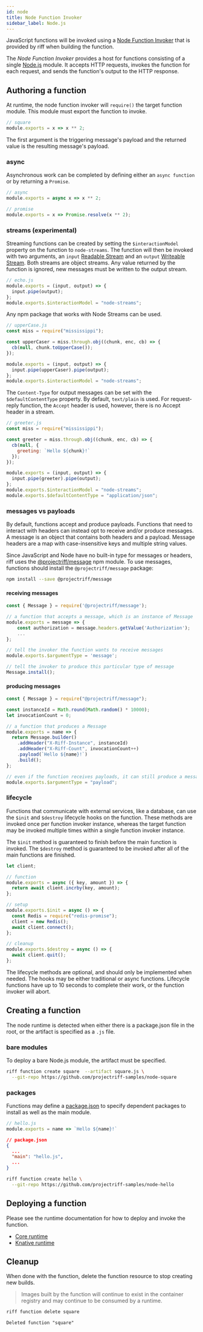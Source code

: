 ```yaml
---
id: node
title: Node Function Invoker
sidebar_label: Node.js
---
```


JavaScript functions will be invoked using a [Node Function Invoker](https://github.com/projectriff/node-function-invoker) that is provided by riff when building the function.

The _Node Function Invoker_ provides a host for functions consisting of a single [Node.js](https://nodejs.org/) module. It accepts HTTP requests, invokes the function for each request, and sends the function's output to the HTTP response.

## Authoring a function

At runtime, the node function invoker will `require()` the target function module. This module must export the function to invoke.

```js
// square
module.exports = x => x ** 2;
```

The first argument is the triggering message's payload and the returned value is the resulting message's payload.

### async

Asynchronous work can be completed by defining either an `async function` or by returning a `Promise`.

```js
// async
module.exports = async x => x ** 2;

// promise
module.exports = x => Promise.resolve(x ** 2);
```

### streams (experimental)

Streaming functions can be created by setting the `$interactionModel` property on the function to `node-streams`.
The function will then be invoked with two arguments, an `input` [Readable Stream](https://nodejs.org/dist/latest-v8.x/docs/api/stream.html#stream_class_stream_readable) and an `output` [Writeable Stream](https://nodejs.org/dist/latest-v8.x/docs/api/stream.html#stream_class_stream_writable).
Both streams are object streams. Any value returned by the function is ignored, new messages must be written to the output stream.

```js
// echo.js
module.exports = (input, output) => {
  input.pipe(output);
};
module.exports.$interactionModel = "node-streams";
```

Any npm package that works with Node Streams can be used.

```js
// upperCase.js
const miss = require("mississippi");

const upperCaser = miss.through.obj((chunk, enc, cb) => {
  cb(null, chunk.toUpperCase());
});

module.exports = (input, output) => {
  input.pipe(upperCaser).pipe(output);
};
module.exports.$interactionModel = "node-streams";
```

The `Content-Type` for output messages can be set with the `$defaultContentType` property. By default, `text/plain` is used. For request-reply function, the `Accept` header is used, however, there is no Accept header in a stream.

```js
// greeter.js
const miss = require("mississippi");

const greeter = miss.through.obj((chunk, enc, cb) => {
  cb(null, {
    greeting: `Hello ${chunk}!`
  });
});

module.exports = (input, output) => {
  input.pipe(greeter).pipe(output);
};
module.exports.$interactionModel = "node-streams";
module.exports.$defaultContentType = "application/json";
```

### messages vs payloads

By default, functions accept and produce payloads. Functions that need to interact with headers can instead opt to receive and/or produce messages. A message is an object that contains both headers and a payload. Message headers are a map with case-insensitive keys and multiple string values.

Since JavaScript and Node have no built-in type for messages or headers, riff uses the [@projectriff/message](https://github.com/projectriff/node-message/) npm module. To use messages, functions should install the `@projectriff/message` package:

```bash
npm install --save @projectriff/message
```

#### receiving messages

```js
const { Message } = require('@projectriff/message');

// a function that accepts a message, which is an instance of Message
module.exports = message => {
    const authorization = message.headers.getValue('Authorization');
    ...
};

// tell the invoker the function wants to receive messages
module.exports.$argumentType = 'message';

// tell the invoker to produce this particular type of message
Message.install();
```

#### producing messages

```js
const { Message } = require("@projectriff/message");

const instanceId = Math.round(Math.random() * 10000);
let invocationCount = 0;

// a function that produces a Message
module.exports = name => {
  return Message.builder()
    .addHeader("X-Riff-Instance", instanceId)
    .addHeader("X-Riff-Count", invocationCount++)
    .payload(`Hello ${name}!`)
    .build();
};

// even if the function receives payloads, it can still produce a message
module.exports.$argumentType = "payload";
```

### lifecycle

Functions that communicate with external services, like a database, can use the `$init` and `$destroy` lifecycle hooks on the function.
These methods are invoked once per function invoker instance, whereas the target function may be invoked multiple times within a single function invoker instance.

The `$init` method is guaranteed to finish before the main function is invoked.
The `$destroy` method is guaranteed to be invoked after all of the main functions are finished.

```js
let client;

// function
module.exports = async ({ key, amount }) => {
  return await client.incrby(key, amount);
};

// setup
module.exports.$init = async () => {
  const Redis = require("redis-promise");
  client = new Redis();
  await client.connect();
};

// cleanup
module.exports.$destroy = async () => {
  await client.quit();
};
```

The lifecycle methods are optional, and should only be implemented when needed. The hooks may be either traditional or async functions. Lifecycle functions have up to 10 seconds to complete their work, or the function invoker will abort.

## Creating a function

The node runtime is detected when either there is a package.json file in the root, or the artifact is specified as a `.js` file.

### bare modules

To deploy a bare Node.js module, the artifact must be specified.

```sh
riff function create square  --artifact square.js \
  --git-repo https://github.com/projectriff-samples/node-square
```

### packages

Functions may define a [package.json](https://docs.npmjs.com/files/package.json) to specify dependent packages to install as well as the main module.

```js
// hello.js
module.exports = name => `Hello ${name}!`
```

```json
// package.json
{
  ...
  "main": "hello.js",
  ...
}
```

```sh
riff function create hello \
  --git-repo https://github.com/projectriff-samples/node-hello
```

## Deploying a function

Please see the runtime documentation for how to deploy and invoke the function.

- [Core runtime](../runtimes/core.md)
- [Knative runtime](../runtimes/knative.md)

## Cleanup

When done with the function, delete the function resource to stop creating new builds. 

> Images built by the function will continue to exist in the container registry and may continue to be consumed by a runtime.

```sh
riff function delete square
```

```
Deleted function "square"
```
